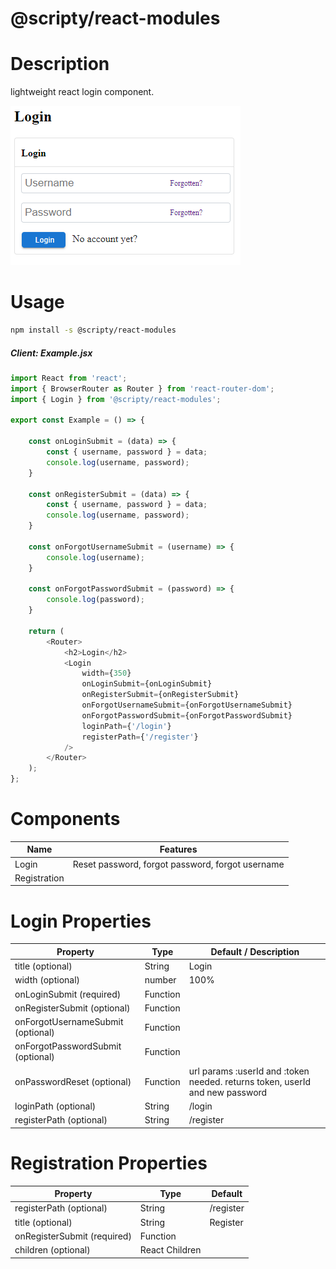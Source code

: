 # @scripty/react-modules

# Description

lightweight react login component.

![alt text](./login.png "@scripty/react-modules")

# Usage
```bash
npm install -s @scripty/react-modules
```

##### Client: Example.jsx

```javascript
import React from 'react';
import { BrowserRouter as Router } from 'react-router-dom';
import { Login } from '@scripty/react-modules';

export const Example = () => {

    const onLoginSubmit = (data) => {
        const { username, password } = data;
        console.log(username, password);
    }

    const onRegisterSubmit = (data) => {
        const { username, password } = data;
        console.log(username, password);
    }

    const onForgotUsernameSubmit = (username) => {
        console.log(username);
    }

    const onForgotPasswordSubmit = (password) => {
        console.log(password);
    }

    return (
        <Router>
            <h2>Login</h2>
            <Login
                width={350}
                onLoginSubmit={onLoginSubmit}
                onRegisterSubmit={onRegisterSubmit}
                onForgotUsernameSubmit={onForgotUsernameSubmit}
                onForgotPasswordSubmit={onForgotPasswordSubmit}
                loginPath={'/login'}
                registerPath={'/register'}
            />
        </Router>
    );
};

```
# Components

Name              | Features                                                      |
----------------- |-------------------------------------------------------------- |
Login             | Reset password, forgot password, forgot username              |
Registration      |                                                               |

# Login Properties

Property                           | Type        |  Default / Description  |
-----------------------------------|------------ |-----------
title (optional)                   | String      | Login
width (optional)                   | number      | 100%
onLoginSubmit (required)           | Function    |
onRegisterSubmit (optional)        | Function    |
onForgotUsernameSubmit (optional)  | Function    |
onForgotPasswordSubmit (optional)  | Function    |
onPasswordReset (optional)         | Function    | url params :userId and :token needed. returns token, userId and new password
loginPath (optional)               | String      | /login
registerPath (optional)            | String      | /register

# Registration Properties

Property                     | Type           |  Default  |
---------------------------- |--------------- |-----------
registerPath (optional)      | String         | /register
title (optional)             | String         | Register
onRegisterSubmit (required)  | Function       |
children (optional)          | React Children |
